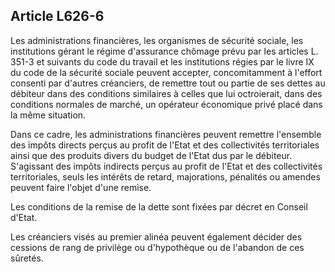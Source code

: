 Article L626-6
----
Les administrations financières, les organismes de sécurité sociale, les
institutions gérant le régime d'assurance chômage prévu par les articles L.
351-3 et suivants du code du travail et les institutions régies par le livre IX
du code de la sécurité sociale peuvent accepter, concomitamment à l'effort
consenti par d'autres créanciers, de remettre tout ou partie de ses dettes au
débiteur dans des conditions similaires à celles que lui octroierait, dans des
conditions normales de marché, un opérateur économique privé placé dans la même
situation.

Dans ce cadre, les administrations financières peuvent remettre l'ensemble des
impôts directs perçus au profit de l'Etat et des collectivités territoriales
ainsi que des produits divers du budget de l'Etat dus par le débiteur.
S'agissant des impôts indirects perçus au profit de l'Etat et des collectivités
territoriales, seuls les intérêts de retard, majorations, pénalités ou amendes
peuvent faire l'objet d'une remise.

Les conditions de la remise de la dette sont fixées par décret en Conseil
d'Etat.

Les créanciers visés au premier alinéa peuvent également décider des cessions de
rang de privilège ou d'hypothèque ou de l'abandon de ces sûretés.
